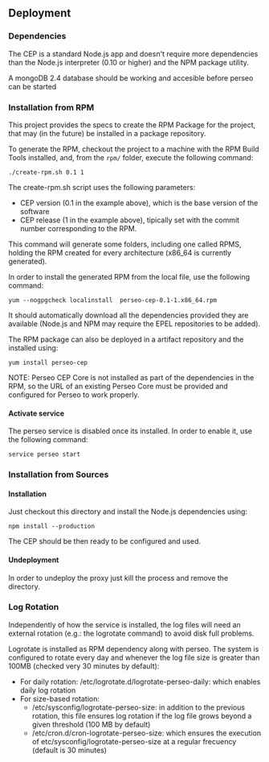 <a name="deployment"></a>
## Deployment

### Dependencies

The CEP is a standard Node.js app and doesn't require more dependencies than the Node.js interpreter (0.10 or higher) and the NPM package utility.

A mongoDB 2.4 database should be working and accesible before perseo can be started

### Installation from RPM

This project provides the specs to create the RPM Package for the project, that may (in the future) be installed in a
package repository.

To generate the RPM, checkout the project to a machine with the RPM Build Tools installed, and, from the `rpm/` folder,
execute the following command:

```
./create-rpm.sh 0.1 1
```

The create-rpm.sh script uses the following parameters:

* CEP version (0.1 in the example above), which is the base version of the software
* CEP release (1 in the example above), tipically set with the commit number corresponding to the RPM.

This command will generate some folders, including one called RPMS, holding the RPM created for every architecture
(x86_64 is currently generated).

In order to install the generated RPM from the local file, use the following command:

```
yum --nogpgcheck localinstall  perseo-cep-0.1-1.x86_64.rpm
```

It should automatically download all the dependencies provided they are available (Node.js and NPM may require the
EPEL repositories to be added).

The RPM package can also be deployed in a artifact repository and the installed using:

```
yum install perseo-cep
```

NOTE: Perseo CEP Core is not installed as part of the dependencies in the RPM, so the URL of an existing Perseo Core
must be provided and configured for Perseo to work properly.

#### Activate service
The perseo service is disabled once its installed. In order to enable it, use the following command:
```
service perseo start
```

### Installation from Sources
#### Installation

Just checkout this directory and install the Node.js dependencies using:

```
npm install --production
```

The CEP should be then ready to be configured and used.

#### Undeployment
In order to undeploy the proxy just kill the process and remove the directory.


### Log Rotation
Independently of how the service is installed, the log files will need an external rotation (e.g.: the logrotate command) to avoid disk full problems.

Logrotate is installed as RPM dependency along with perseo. The system is configured to rotate every day and whenever the log file size is greater than 100MB (checked very 30 minutes by default):
* For daily rotation: /etc/logrotate.d/logrotate-perseo-daily: which enables daily log rotation
* For size-based rotation:
	* /etc/sysconfig/logrotate-perseo-size: in addition to the previous rotation, this file ensures log rotation if the log file grows beyond a given threshold (100 MB by default)
	* /etc/cron.d/cron-logrotate-perseo-size: which ensures the execution of etc/sysconfig/logrotate-perseo-size at a regular frecuency (default is 30 minutes)

